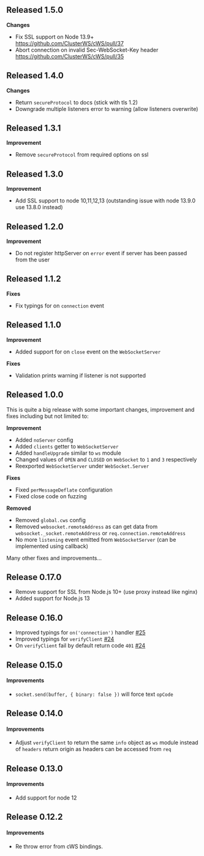 ## Released 1.5.0

**Changes**
* Fix SSL support on Node 13.9+ https://github.com/ClusterWS/cWS/pull/37
* Abort connection on invalid Sec-WebSocket-Key header https://github.com/ClusterWS/cWS/pull/35

## Released 1.4.0

**Changes**
* Return `secureProtocol` to docs (stick with tls 1.2)
* Downgrade multiple listeners error to warning (allow listeners overwrite)

## Released 1.3.1

**Improvement**
* Remove `secureProtocol` from required options on ssl

## Released 1.3.0

**Improvement**
* Add SSL support to node 10,11,12,13 (outstanding issue with node 13.9.0 use 13.8.0 instead)

## Released 1.2.0

**Improvement**
* Do not register httpServer on `error` event if server has been passed from the user

## Released 1.1.2

**Fixes**
* Fix typings for on `connection` event

## Released 1.1.0

**Improvement**
* Added support for on `close` event on the `WebSocketServer`

**Fixes**
* Validation prints warning if listener is not supported

## Released 1.0.0

This is quite a big release with some important changes, improvement and fixes including but not limited to:

**Improvement**
* Added `noServer` config
* Added `clients` getter to `WebSocketServer`
* Added `handleUpgrade` similar to `ws` module
* Changed values of `OPEN` and `CLOSED` on `WebSocket` to `1` and `3` respectively
* Reexported `WebSocketServer` under `WebSocket.Server`

**Fixes**
* Fixed `perMessageDeflate` configuration
* Fixed close code on fuzzing

**Removed**
* Removed `global.cws` config
* Removed `websocket.remoteAddress` as can get data from `websocket._socket.remoteAddress` or `req.connection.remoteAddress`
* No more `listening` event emitted from `WebSocketServer` (can be implemented using callback)

Many other fixes and improvements...

## Release 0.17.0

* Remove support for SSL from Node.js 10+ (use proxy instead like nginx)
* Added support for Node.js 13

## Release 0.16.0

* Improved typings for `on('connection')` handler [#25](https://github.com/ClusterWS/cWS/pull/25)
* Improved typings for `verifyClient` [#24](https://github.com/ClusterWS/cWS/pull/24)
* On `verifyClient` fail by default return code `401` [#24](https://github.com/ClusterWS/cWS/pull/24)

## Release 0.15.0
#### Improvements
* `socket.send(buffer, { binary: false })` will force text `opCode`

## Release 0.14.0
#### Improvements
* Adjust `verifyClient` to return the same `info` object as `ws` module instead of `headers` return origin as headers can be accessed from `req`

## Release 0.13.0
#### Improvements
* Add support for node 12

## Release 0.12.2
#### Improvements
* Re throw error from cWS bindings.

